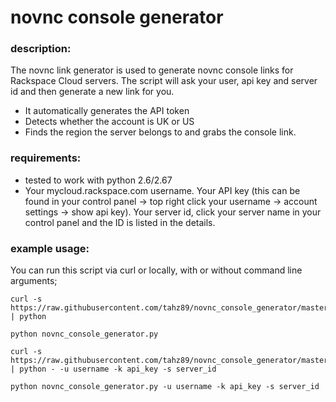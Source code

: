 # novnc console generator


### description:

The novnc link generator is used to generate novnc console links for Rackspace Cloud servers. The script will ask your user, api key and server id and then generate a new link for you.

 * It automatically generates the API token
 * Detects whether the account is UK or US 
 * Finds the region the server belongs to and grabs the console link.

### requirements:

 * tested to work with python 2.6/2.67
 * Your mycloud.rackspace.com username. Your API key (this can be found in your control panel -> top right click your username -> account settings -> show api key). Your server id, click your server name in your control panel and the ID is listed in the details. 

### example usage:

You can run this script via curl or locally, with or without command line arguments;

```
curl -s https://raw.githubusercontent.com/tahz89/novnc_console_generator/master/novnc_console_generator.py | python

python novnc_console_generator.py
```

```
curl -s https://raw.githubusercontent.com/tahz89/novnc_console_generator/master/novnc_console_generator.py | python - -u username -k api_key -s server_id

python novnc_console_generator.py -u username -k api_key -s server_id
```

